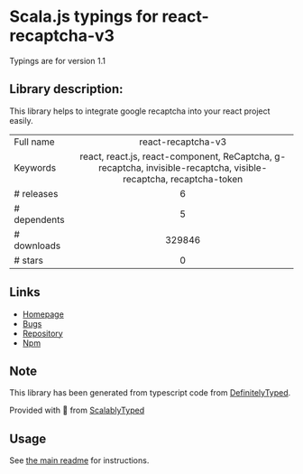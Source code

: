 
# Scala.js typings for react-recaptcha-v3

Typings are for version 1.1

## Library description:
This library helps to integrate google recaptcha into your react project easily.

|                    |                 |
| ------------------ | :-------------: |
| Full name          | react-recaptcha-v3 |
| Keywords           | react, react.js, react-component, ReCaptcha, g-recaptcha, invisible-recaptcha, visible-recaptcha, recaptcha-token |
| # releases         | 6 |
| # dependents       | 5 |
| # downloads        | 329846 |
| # stars            | 0 |

## Links
- [Homepage](https://github.com/codeep/react-recaptcha-v3#readme)
- [Bugs](https://github.com/codeep/react-recaptcha-v3/issues)
- [Repository](https://github.com/codeep/react-recaptcha-v3)
- [Npm](https://www.npmjs.com/package/react-recaptcha-v3)
    


## Note
This library has been generated from typescript code from [DefinitelyTyped](https://definitelytyped.org).

Provided with :purple_heart: from [ScalablyTyped](https://github.com/oyvindberg/ScalablyTyped)

## Usage
See [the main readme](../../readme.md) for instructions.


